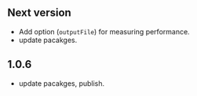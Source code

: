 ## Next version
- Add option (`outputFile`) for measuring performance.
- update pacakges.

## 1.0.6
- update pacakges, publish.